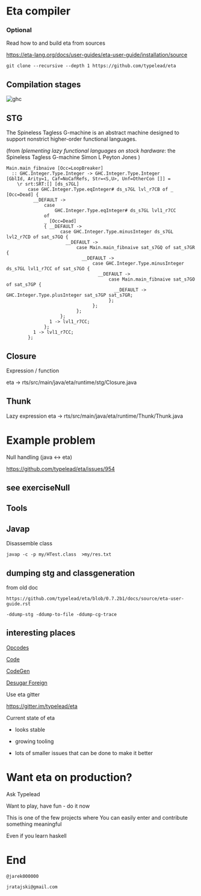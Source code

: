 # Eta compiler



### Optional

Read how to and build eta from sources

https://eta-lang.org/docs/user-guides/eta-user-guide/installation/source

`git clone --recursive --depth 1 https://github.com/typelead/eta`




## Compilation stages



![ghc](src/images/ghcstages.png)<!--.element height="600"-->



## STG

The Spineless Tagless G-machine is an abstract machine designed to support nonstrict higher-order functional languages. 

(from *Iplementing lazy functional languages on stock hardware*:
      the Spineless Tagless G-machine Simon L Peyton Jones )



```stg
Main.main_fibnaive [Occ=LoopBreaker]
  :: GHC.Integer.Type.Integer -> GHC.Integer.Type.Integer
[GblId, Arity=1, Caf=NoCafRefs, Str=<S,U>, Unf=OtherCon []] =
    \r srt:SRT:[] [ds_s7GL]
        case GHC.Integer.Type.eqInteger# ds_s7GL lvl_r7CB of _ [Occ=Dead] {
          __DEFAULT ->
              case
                  GHC.Integer.Type.eqInteger# ds_s7GL lvl1_r7CC
              of
              _ [Occ=Dead]
              { __DEFAULT ->
                    case GHC.Integer.Type.minusInteger ds_s7GL lvl2_r7CD of sat_s7GQ {
                      __DEFAULT ->
                          case Main.main_fibnaive sat_s7GQ of sat_s7GR {
                            __DEFAULT ->
                                case GHC.Integer.Type.minusInteger ds_s7GL lvl1_r7CC of sat_s7GO {
                                  __DEFAULT ->
                                      case Main.main_fibnaive sat_s7GO of sat_s7GP {
                                        __DEFAULT -> GHC.Integer.Type.plusInteger sat_s7GP sat_s7GR;
                                      };
                                };
                          };
                    };
                1 -> lvl1_r7CC;
              };
          1 -> lvl1_r7CC;
        };
```



## Closure

Expression / function

eta -> rts/src/main/java/eta/runtime/stg/Closure.java



## Thunk

Lazy expression
eta -> rts/src/main/java/eta/runtime/Thunk/Thunk.java



# Example problem

Null handling (java <-> eta)

https://github.com/typelead/eta/issues/954



## see exerciseNull



## Tools



## Javap

Disassemble class

`javap -c -p my/HTest.class  >my/res.txt`



## dumping stg and classgeneration

from old doc 

`https://github.com/typelead/eta/blob/0.7.2b1/docs/source/eta-user-guide.rst`

`-ddump-stg -ddump-to-file -ddump-cg-trace`



## interesting places

[Opcodes](https://github.com/rahulmutt/codec-jvm/blob/33c6b01b9bf463635b2ecbbd11e4e8dbdc4c53fc/src/Codec/JVM/Opcode.hs)

[Code](https://github.com/rahulmutt/codec-jvm/blob/33c6b01b9bf463635b2ecbbd11e4e8dbdc4c53fc/src/Codec/JVM/ASM/Code.hs)

[CodeGen](https://github.com/typelead/eta/blob/master/compiler/Eta/CodeGen/Closure.hs)

[Desugar Foreign](https://github.com/typelead/eta/blob/master/compiler/Eta/DeSugar/DsForeign.hs)



Use eta gitter

https://gitter.im/typelead/eta



Current state of eta



- looks stable

- growing tooling

- lots of smaller issues that can be done to make it better



# Want eta on production?

Ask Typelead



Want to play, have fun - do it now



This is one of the few projects where You can easily enter 
and contribute something meaningful 



Even if you learn haskell



# End

`@jarek000000`

`jratajski@gmail.com`